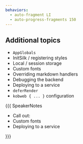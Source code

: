 ```yaml
---
behaviors:
  - auto-fragment LI
  - auto-progress-fragments 150
---
```


## Additional topics

* `AppGlobals`
* InitSilk / registering styles
* Local / session storage
* Custom fonts
* Overriding markdown handlers
* Debugging the backend
* Deploying to a service
* `deferRender`
* `kobweb { ... }` configuration

{{{ SpeakerNotes

* Call out:
* Custom fonts
* Deploying to a service

}}}
